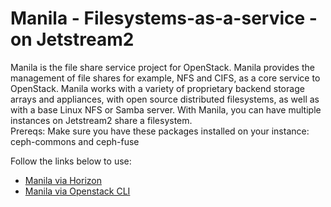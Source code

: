 # Manila - Filesystems-as-a-service - on Jetstream2

Manila is the file share service project for OpenStack. Manila provides the management of file shares for example, NFS and CIFS, as a core service to OpenStack. Manila works with a variety of proprietary backend storage arrays and appliances, with open source distributed filesystems, as well as with a base Linux NFS or Samba server.
With Manila, you can have multiple instances on Jetstream2 share a filesystem.   
Prereqs: Make sure you have these packages installed on your instance: ceph-commons and ceph-fuse

Follow the links below to use: 

 - [Manila via Horizon](./manilaHorizon.md)  
 - [Manila via Openstack CLI](./manilaOpenstack.md)

